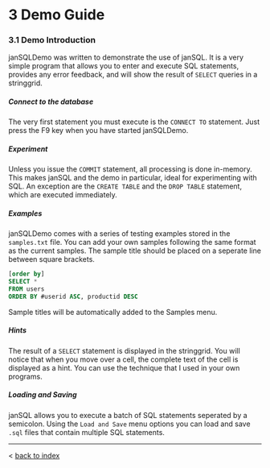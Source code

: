 # 3 Demo Guide

### 3.1 Demo Introduction

janSQLDemo was written to demonstrate the use of janSQL. It is a very simple program that allows you to enter and execute SQL statements, provides any error feedback, and will show the result of `SELECT` queries in a stringgrid.

##### Connect to the database

The very first statement you must execute is the `CONNECT TO` statement. Just press the F9 key when you have started janSQLDemo.

##### Experiment

Unless you issue the `COMMIT` statement, all processing is done in-memory. This makes janSQL and the demo in particular, ideal for experimenting with SQL. An exception are the `CREATE TABLE` and the `DROP TABLE` statement, which are executed immediately.

##### Examples

janSQLDemo comes with a series of testing examples stored in the `samples.txt` file. You can add your own samples following the same format as the current samples. The sample title should be placed on a seperate line between square brackets.

```sql
[order by]
SELECT *
FROM users
ORDER BY #userid ASC, productid DESC
```

Sample titles will be automatically added to the Samples menu.

##### Hints

The result of a `SELECT` statement is displayed in the stringgrid. You will notice that when you move over a cell, the complete text of the cell is displayed as a hint. You can use the technique that I used in your own programs.

##### Loading and Saving

janSQL allows you to execute a batch of SQL statements seperated by a semicolon. Using the `Load and Save` menu options you can load and save `.sql` files that contain multiple SQL statements.

-----
< [back to index](index.md)
